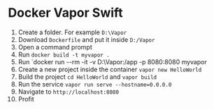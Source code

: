 # Docker Vapor Swift

1. Create a folder. For example `D:\Vapor`
2. Download `Dockerfile` and put it inside `D:/Vapor`
3. Open a command prompt
4. Run `docker build -t myvapor .`
5. Run `docker run --rm -it -v D:\Vapor:/app -p 8080:8080 myvapor
6. Create a new project inside the container `vapor new HelloWorld`
7. Build the project `cd HelloWorld` and `vapor build`
8. Run the service `vapor run serve --hostname=0.0.0.0`
9. Navigate to `http://localhost:8080`
10. Profit
